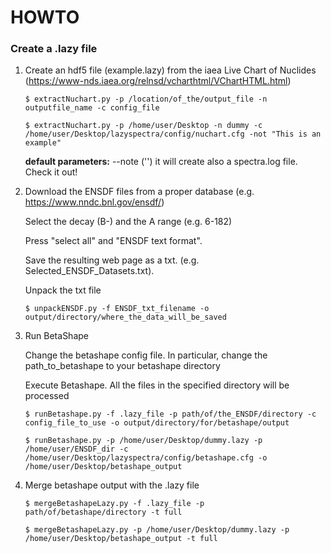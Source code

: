 # HOWTO

### Create a .lazy file
1. Create an hdf5 file (example.lazy) from the iaea Live Chart of Nuclides (https://www-nds.iaea.org/relnsd/vcharthtml/VChartHTML.html)
   ```
   $ extractNuchart.py -p /location/of_the/output_file -n outputfile_name -c config_file 
   ```
   ```
   $ extractNuchart.py -p /home/user/Desktop -n dummy -c /home/user/Desktop/lazyspectra/config/nuchart.cfg -not "This is an example" 
   ```

   **default parameters:** --note ('')
   it will create also a spectra.log file. Check it out!

2. Download the ENSDF files from a proper database (e.g. https://www.nndc.bnl.gov/ensdf/)

   Select the decay (B-) and the A range (e.g. 6-182)

   Press "select all" and "ENSDF text format".

   Save the resulting web page as a txt. (e.g. Selected_ENSDF_Datasets.txt). 

   Unpack the txt file
   ```
   $ unpackENSDF.py -f ENSDF_txt_filename -o output/directory/where_the_data_will_be_saved 
   ```   

3. Run BetaShape

   Change the betashape config file. In particular, change the path_to_betashape to your betashape directory

   Execute Betashape. All the files in the specified directory will be processed
   ```
   $ runBetashape.py -f .lazy_file -p path/of/the_ENSDF/directory -c config_file_to_use -o output/directory/for/betashape/output 
   ```   
   ```
   $ runBetashape.py -p /home/user/Desktop/dummy.lazy -p /home/user/ENSDF_dir -c /home/user/Desktop/lazyspectra/config/betashape.cfg -o /home/user/Desktop/betashape_output
   ```

4. Merge betashape output with the .lazy file
   ```
   $ mergeBetashapeLazy.py -f .lazy_file -p path/of/betashape/directory -t full
   ```   
   ```
   $ mergeBetashapeLazy.py -p /home/user/Desktop/dummy.lazy -p /home/user/Desktop/betashape_output -t full
   ```